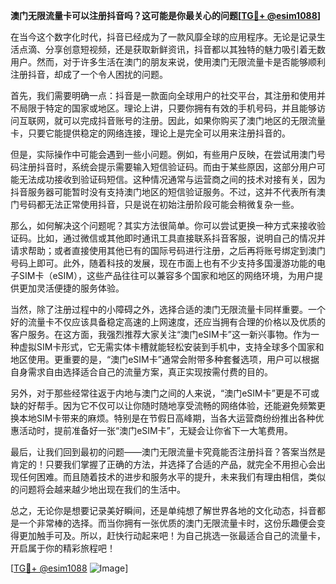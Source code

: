 **澳门无限流量卡可以注册抖音吗？这可能是你最关心的问题[[TG💪+ @esim1088](https://t.me/s/esim1088)]**

在当今这个数字化时代，抖音已经成为了一款风靡全球的应用程序。无论是记录生活点滴、分享创意短视频，还是获取新鲜资讯，抖音都以其独特的魅力吸引着无数用户。然而，对于许多生活在澳门的朋友来说，使用澳门无限流量卡是否能够顺利注册抖音，却成了一个令人困扰的问题。

首先，我们需要明确一点：抖音是一款面向全球用户的社交平台，其注册和使用并不局限于特定的国家或地区。理论上讲，只要你拥有有效的手机号码，并且能够访问互联网，就可以完成抖音账号的注册。因此，如果你购买了澳门地区的无限流量卡，只要它能提供稳定的网络连接，理论上是完全可以用来注册抖音的。

但是，实际操作中可能会遇到一些小问题。例如，有些用户反映，在尝试用澳门号码注册抖音时，系统会提示需要输入短信验证码。而由于某些原因，这部分用户可能无法成功接收到验证码短信。这种情况通常与运营商之间的技术对接有关，因为抖音服务器可能暂时没有支持澳门地区的短信验证服务。不过，这并不代表所有澳门号码都无法正常使用抖音，只是说在初始注册阶段可能会稍微复杂一些。

那么，如何解决这个问题呢？其实方法很简单。你可以尝试更换一种方式来接收验证码。比如，通过微信或其他即时通讯工具直接联系抖音客服，说明自己的情况并请求帮助；或者直接使用其他已有的国际号码进行注册，之后再将账号绑定到澳门号码上即可。此外，随着科技的发展，现在市面上也有不少支持多国漫游功能的电子SIM卡（eSIM），这些产品往往可以兼容多个国家和地区的网络环境，为用户提供更加灵活便捷的服务体验。

当然，除了注册过程中的小障碍之外，选择合适的澳门无限流量卡同样重要。一个好的流量卡不仅应该具备稳定高速的上网速度，还应当拥有合理的价格以及优质的客户服务。在这方面，我强烈推荐大家关注“澳门eSIM卡”这一新兴事物。作为一种虚拟SIM卡形式，它无需实体卡槽就能轻松安装到手机中，支持全球多个国家和地区使用。更重要的是，“澳门eSIM卡”通常会附带多种套餐选项，用户可以根据自身需求自由选择适合自己的流量方案，真正实现按需付费的目的。

另外，对于那些经常往返于内地与澳门之间的人来说，“澳门eSIM卡”更是不可或缺的好帮手。因为它不仅可以让你随时随地享受流畅的网络体验，还能避免频繁更换本地SIM卡带来的麻烦。特别是在节假日高峰期，当各大运营商纷纷推出各种优惠活动时，提前准备好一张“澳门eSIM卡”，无疑会让你省下一大笔费用。

最后，让我们回到最初的问题——澳门无限流量卡究竟能否注册抖音？答案当然是肯定的！只要我们掌握了正确的方法，并选择了合适的产品，就完全不用担心会出现任何困难。而且随着技术的进步和服务水平的提升，未来我们有理由相信，类似的问题将会越来越少地出现在我们的生活中。

总之，无论你是想要记录美好瞬间，还是单纯想了解世界各地的文化动态，抖音都是一个非常棒的选择。而当你拥有一张优质的澳门无限流量卡时，这份乐趣便会变得更加触手可及。所以，赶快行动起来吧！为自己挑选一张最适合自己的流量卡，开启属于你的精彩旅程吧！

[[TG💪+ @esim1088](https://t.me/s/esim1088) ![Image](https://i.postimg.cc/4NQfJmqS/Snipaste-2025-05-13-00-14-12.png)]